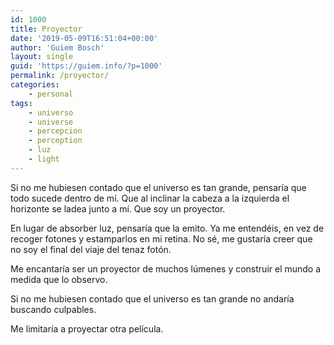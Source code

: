 ```yaml
---
id: 1000
title: Proyector
date: '2019-05-09T16:51:04+00:00'
author: 'Guiem Bosch'
layout: single
guid: 'https://guiem.info/?p=1000'
permalink: /proyector/
categories:
    - personal
tags:
    - universo
    - universe
    - percepcion
    - perception
    - luz
    - light
---
```


<span class="s1">Si no me hubiesen contado que el universo es tan grande, pensaría que todo sucede dentro de mí. Que al inclinar la cabeza a la izquierda el horizonte se ladea junto a mí. Que soy un proyector.</span>

<span class="s1">En lugar de absorber luz, pensaría que la emito. Ya me entendéis, en vez de recoger fotones y estamparlos en mi retina. No sé, me gustaría creer que no soy el final del viaje del tenaz fotón. </span>

<span class="s1">Me encantaría ser un proyector de muchos lúmenes y construir el mundo a medida que lo observo. </span>

<span class="s1">Si no me hubiesen contado que el universo es tan grande no andaría buscando culpables. </span>

<span class="s1">Me limitaría a proyectar otra película.</span>
